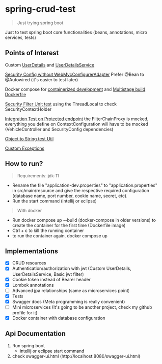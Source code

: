 # spring-crud-test
> Just trying spring boot

Just to test spring boot core functionalities (beans, annotations, micro services, tests)

## Points of Interest

Custom [UserDetails](https://github.com/thiagorf/spring-crud-test/blob/master/src/main/java/com/api/crudapi/security/auth/AuthUserDetails.java) and [UserDetailsService](https://github.com/thiagorf/spring-crud-test/blob/master/src/main/java/com/api/crudapi/security/auth/AuthUserDetailsService.java)

[Security Config without WebMvcConfigurerAdapter](https://github.com/thiagorf/spring-crud-test/blob/master/src/main/java/com/api/crudapi/security/SecurityConfig.java) Prefer @Bean to @Autowired (it's easier to test later)

Docker compose for [containerized development](https://github.com/thiagorf/spring-crud-test/blob/master/docker-compose.yml) and [Multistage build Dockerfile](https://github.com/thiagorf/spring-crud-test/blob/master/Dockerfile) 

[Security Filter Unit test](https://github.com/thiagorf/spring-crud-test/blob/master/src/test/java/com/api/crudapi/security/JwtTokenFilterTest.java) using the ThreadLocal to check SecurityContextHolder

[Integration Test on Protected endpoint](https://github.com/thiagorf/spring-crud-test/blob/master/src/test/java/com/api/crudapi/vehicle/VehicleControllerTest.java) the FilterChainProxy is mocked, everything you define on ContextConfiguration will have to be mocked (VehicleController and SecurityConfig dependencies) 

[Object to String test Util](https://github.com/thiagorf/spring-crud-test/blob/master/src/test/java/com/api/crudapi/util/JsonUtil.java)

[Custom Exceptions](https://github.com/thiagorf/spring-crud-test/tree/master/src/main/java/com/api/crudapi/exceptions)

## How to run?

> Requirements: jdk-11

* Rename the file "application-dev.properties" to "application.properties" in src/main/resource and give the respective required configuration (database name, port number, cookie name, secret, etc). 
* Run the start command (intellij or eclipse)

> With docker

* Run docker compose up --build (docker-compose in older versions) to create the container for the first time (Dockerfile image)
* Ctrl + c to kill the running container
* to run the container again, docker compose up

## Implementations

- [x] CRUD resources
- [x] Authentication/authorization with jwt (Custom UserDetails, UserDetailsService, Basic jwt filter)
- [x] Cookie token instead of Bearer header
- [x] Lombok annotations
- [ ] Advanced jpa relationships (same as microservices point)
- [x] Tests
- [x] Swagger docs (Meta programming is really convenient)
- [ ] Mini microservices (It's going to be another project, check my github profile for it)
- [x] Docker container with database configuration

## Api Documentation
1. Run spring boot
    * intellij or eclipse start command
2. check swagger-ui.html (http://localhost:8080/swagger-ui.html)
